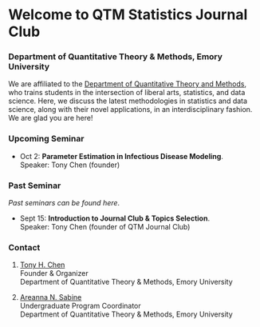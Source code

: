 # Welcome to QTM Statistics Journal Club

### Department of Quantitative Theory & Methods, Emory University
  
We are affiliated to the [Department of Quantitative Theory and Methods](http://quantitative.emory.edu/), who trains students in the intersection of liberal arts, statistics, and data science. Here, we discuss the latest methodologies in statistics and data science, along with their novel applications, in an interdisciplinary fashion. We are glad you are here!

### Upcoming Seminar

- Oct 2: **Parameter Estimation in Infectious Disease Modeling**. <br /> 
Speaker: Tony Chen (founder)

### Past Seminar

_Past seminars can be found here_.

- Sept 15: **Introduction to Journal Club & Topics Selection**. <br /> 
Speaker: Tony Chen (founder of QTM Journal Club)

### Contact

1. [Tony H. Chen](mailto:tony.chen2@emory.edu) <br />
Founder & Organizer <br />
Department of Quantitative Theory & Methods, Emory University

2. [Areanna N. Sabine](http://www.quantitative.emory.edu/about/staff/sabine-areanna.html) <br />
Undergraduate Program Coordinator <br />
Department of Quantitative Theory & Methods, Emory University


